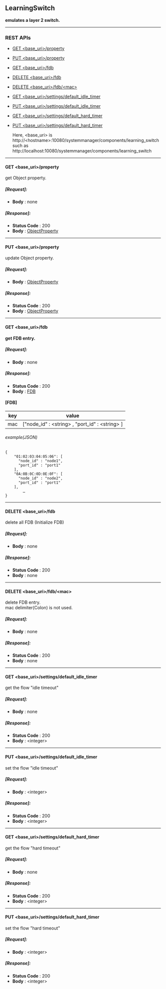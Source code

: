 ﻿
## LearningSwitch

**emulates a layer 2 switch.**

----

### REST APIs
  * [GET \<base_uri>/property](#GETproperty)
  * [PUT \<base_uri>/property](#PUTproperty)
  * [GET \<base_uri>/fdb](#GETfdb)
  * [DELETE \<base_uri>/fdb](#DELETEfdb)
  * [DELETE \<base_uri>/fdb/\<mac>](#DELETEfdbmac)
  * [GET \<base_uri>/settings/default_idle_timer](#GETdefault_idle_timer)
  * [PUT \<base_uri>/settings/default_idle_timer](#PUTdefault_idle_timer)
  * [GET \<base_uri>/settings/default_hard_timer](#GETdefault_hard_timer)
  * [PUT \<base_uri>/settings/default_hard_timer](#PUTdefault_hard_timer)

    Here, \<base_uri> is http://\<hostname>:10080/systemmanager/components/learning_switch
    such as http://localhost:10080/systemmanager/components/learning_switch

----
#### <a name="GETproperty"> GET \<base_uri>/property</a>
get Object property.

##### [Request]:   
  * **Body** : none 

##### [Response]:
  * **Status Code** : 200
  * **Body** :  [ObjectProperty](./DataClass.md#ObjectProperty)

 
----
#### <a name="PUTproperty"> PUT \<base_uri>/property</a>
update Object property.

##### [Request]:   
  * **Body** :  [ObjectProperty](./DataClass.md#ObjectProperty)

##### [Response]:
  * **Status Code** : 200
  * **Body** :  [ObjectProperty](./DataClass.md#ObjectProperty)

----
#### <a name="GETfdb">GET <base_uri>/fdb</a>
**get FDB entry.**

##### [Request]:   
  * **Body** :  none

##### [Response]:
  * **Status Code** : 200
  * **Body** :  [FDB](#FDB)   

#### <a name="FDB">[FDB]</a>

key | value      
----|-------
mac | ["node_id" : \<string> , "port_id" : \<string> ]

###### example(JSON)

    {
        "01:02:03:04:05:06": [ 
          "node_id" : "node1",
          "port_id" : "port1"
        ],
        "0A:0B:0C:0D:0E:0F": [
          "node_id" : "node2",
          "port_id" : "port1"
        ],
            …
    }


----
#### <a name="DELETEfdb">DELETE \<base_uri>/fdb</a>  
delete all FDB (Initialize FDB)

##### [Request]:   
  * **Body** :  none

##### [Response]:
  * **Status Code** : 200
  * **Body** :  none

----
#### <a name="DELETEfdbmac">DELETE \<base_uri>/fdb/\<mac></a>  
delete FDB entry.  
mac delimiter(Colon) is not used.

##### [Request]:   
  * **Body** :  none

##### [Response]:
  * **Status Code** : 200
  * **Body** :  none

----
#### <a name="GETdefault_idle_timer">GET <base_uri>/settings/default_idle_timer</a>
get the flow "idle timeout"

##### [Request]:   
  * **Body** :  none

##### [Response]:
  * **Status Code** : 200
  * **Body** :  \<integer>



----
#### <a name="PUTdefault_idle_timer">PUT <base_uri>/settings/default_idle_timer</a>
set the flow "idle timeout"

##### [Request]:   
  * **Body** :  \<integer>

##### [Response]:
  * **Status Code** : 200
  * **Body** :  \<integer>

----
#### <a name="GETdefault_hard_timer">GET <base_uri>/settings/default_hard_timer</a>
get the flow "hard timeout"

##### [Request]:   
  * **Body** :  none

##### [Response]:
  * **Status Code** : 200
  * **Body** :  \<integer>


----
#### <a name="PUTdefault_hard_timer">PUT <base_uri>/settings/default_hard_timer</a>
set the flow "hard timeout"

##### [Request]:   
  * **Body** :  \<integer>

##### [Response]:
  * **Status Code** : 200
  * **Body** :  \<integer>



